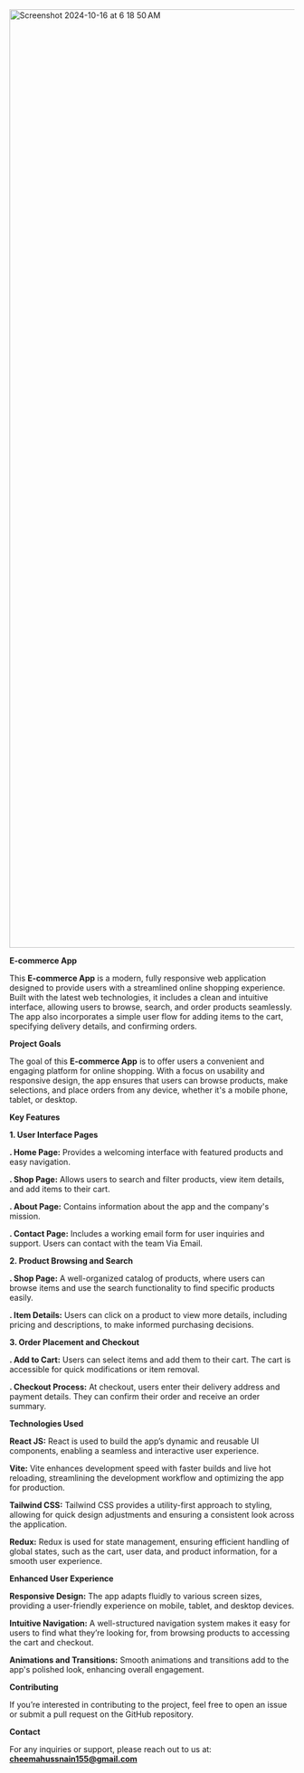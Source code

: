 <img width="1660" alt="Screenshot 2024-10-16 at 6 18 50 AM" src="https://github.com/user-attachments/assets/64be755f-064c-4125-a9c6-654593ce9a3c">



**E-commerce App**


This **E-commerce App** is a modern, fully responsive web application designed to provide users with a streamlined online shopping experience. Built with the latest web technologies, it includes a clean and intuitive interface, allowing users to browse, search, and order products seamlessly. The app also incorporates a simple user flow for adding items to the cart, specifying delivery details, and confirming orders.


**Project Goals**


The goal of this **E-commerce App** is to offer users a convenient and engaging platform for online shopping. With a focus on usability and responsive design, the app ensures that users can browse products, make selections, and place orders from any device, whether it's a mobile phone, tablet, or desktop.


**Key Features**


**1. User Interface Pages**


**. Home Page:** Provides a welcoming interface with featured products and easy navigation.

**. Shop Page:** Allows users to search and filter products, view item details, and add items to their cart.

**. About Page:** Contains information about the app and the company's mission.

**. Contact Page:** Includes a working email form for user inquiries and support. Users can contact with the team Via Email.


**2. Product Browsing and Search**


**. Shop Page:** A well-organized catalog of products, where users can browse items and use the search functionality to find specific products easily.

**. Item Details:** Users can click on a product to view more details, including pricing and descriptions, to make informed purchasing decisions.


**3. Order Placement and Checkout**


**. Add to Cart:** Users can select items and add them to their cart. The cart is accessible for quick modifications or item removal.

**. Checkout Process:** At checkout, users enter their delivery address and payment details. They can confirm their order and receive an order summary.


**Technologies Used**


**React JS:** React is used to build the app’s dynamic and reusable UI components, enabling a seamless and interactive user experience.


**Vite:** Vite enhances development speed with faster builds and live hot reloading, streamlining the development workflow and optimizing the app for production.


**Tailwind CSS:** Tailwind CSS provides a utility-first approach to styling, allowing for quick design adjustments and ensuring a consistent look across the application.


**Redux:** Redux is used for state management, ensuring efficient handling of global states, such as the cart, user data, and product information, for a smooth user experience.


**Enhanced User Experience**


**Responsive Design:** The app adapts fluidly to various screen sizes, providing a user-friendly experience on mobile, tablet, and desktop devices.

**Intuitive Navigation:** A well-structured navigation system makes it easy for users to find what they’re looking for, from browsing products to accessing the cart and checkout.

**Animations and Transitions:** Smooth animations and transitions add to the app's polished look, enhancing overall engagement.


**Contributing**

If you’re interested in contributing to the project, feel free to open an issue or submit a pull request on the GitHub repository.


**Contact**

For any inquiries or support, please reach out to us at: **cheemahussnain155@gmail.com**





